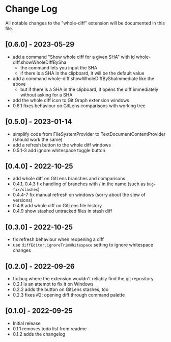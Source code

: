 # Change Log

All notable changes to the "whole-diff" extension will be documented in this
file.

## [0.6.0] - 2023-05-29

- add a command "Show whole diff for a given SHA" with id whole-diff.showWholeDiffBySha
  - the command lets you input the SHA
  - if there is a SHA in the clipboard, it will be the default value
- add a command whole-diff.showWholeDiffByShaImmediate like the above
  - but if there is a SHA in the clipboard, it opens the diff immediately without asking for a SHA
- add the whole diff icon to Git Graph extension windows
- 0.6.1 fixes behaviour on GitLens comparisons with working tree

## [0.5.0] - 2023-01-14

- simplify code from FileSystemProvider to TextDocumentContentProvider (should
  work the same)
- add a refresh button to the whole diff windows
- 0.5.1-3 add ignore whitespace toggle button

## [0.4.0] - 2022-10-25

- add whole diff on GitLens branches and comparisons
- 0.4.1, 0.4.3 fix handling of branches with / in the name (such as
  `bug-fix/slashes`)
- 0.4.4-7 fix manual refresh on windows (sorry about the slew of versions)
- 0.4.8 add whole diff on GitLens file history
- 0.4.9 show stashed untracked files in stash diff

## [0.3.0] - 2022-10-25

- fix refresh behaviour when reopening a diff
- use `diffEditor.ignoreTrimWhitespace` setting to ignore whitespace changes

## [0.2.0] - 2022-09-26

- fix bug where the extension wouldn't reliably find the git repository
- 0.2.1 is an attempt to fix it on Windows
- 0.2.2 adds the button on GitLens stashes, too
- 0.2.3 fixes #2: opening diff through command palette

## [0.1.0] - 2022-09-25

- Initial release
- 0.1.1 removes todo list from readme
- 0.1.2 adds the changelog
